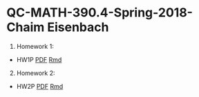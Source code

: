 # QC-MATH-390.4-Spring-2018-Chaim Eisenbach
1. Homework 1:
  * HW1P [PDF](https://github.com/ceisenbach/QC-MATH-390.4-Spring-2018/blob/master/hw01pChaimEisenbach.pdf) [Rmd](https://github.com/ceisenbach/QC-MATH-390.4-Spring-2018/blob/master/hw01pChaimEisenbach.Rmd)
2. Homework 2:
  * HW2P [PDF]() [Rmd](https://github.com/ceisenbach/QC-MATH-390.4-Spring-2018/blob/master/hw02pChaimEisenbach.Rmd)
